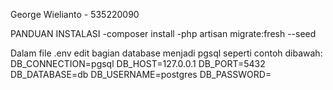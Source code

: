 George Wielianto - 535220090




PANDUAN INSTALASI
-composer install
-php artisan migrate:fresh --seed

Dalam file .env edit bagian database menjadi pgsql seperti contoh dibawah:
DB_CONNECTION=pgsql
DB_HOST=127.0.0.1
DB_PORT=5432
DB_DATABASE=db
DB_USERNAME=postgres
DB_PASSWORD=


